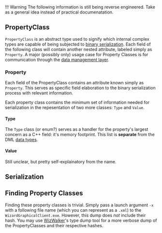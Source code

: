 !!! Warning
    The following information is still being reverse engineered. Take as a general idea instead of practical documenatation.

## PropertyClass
`PropertyClass` is an abstract type used to signify which internal complex types are capable of being subjected to [binary serialization](PropertyClass.md#serialization). Each field of the following class will contain another nested attribute, labeled simply as `Property`. A major (possibly only) usage case for Property Classes is for communication through the [data management layer](../DML/dml.md).

### Property
Each field of the PropertyClass contains an attribute known simply as `Property`. This serves as specific field elaboration to the binary serialization process with relevant information. 

Each property class contains the minimum set of information needed for serialization in the repesentation of two more classes: `Type` and `Value`.

#### Type
The `Type` class (or enum?) serves as a handler for the property's largest concern as a C++ field: it's memory footprint. This list is **separate** from the DML [data types](../DML/dml-data-types.md).

#### Value
Still unclear, but pretty self-explainatory from the name.

## Serialization


## Finding Property Classes
Finding these property classes is trivial. Simply pass a launch argument `-x` with a following file name (which you can represent as a `.xml`) to the `WizardGraphicalClient.exe`. However, this dump does _not_ include their hash. You may use [WizWalker](https://github.com/wizwalker/wizwalker)'s type dump tool for a more verbose dump of the PropertyClasses and their respective hashes.